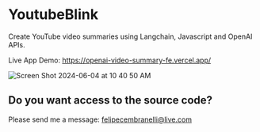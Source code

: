 # YoutubeBlink
Create YouTube video summaries using Langchain, Javascript and OpenAI APIs.

Live App Demo: https://openai-video-summary-fe.vercel.app/

![Screen Shot 2024-06-04 at 10 40 50 AM](https://github.com/felipecembranelli/youtubeblink/assets/5788479/9d1e8c24-7536-490c-b22c-c7a4ad8c2745)

## Do you want access to the source code?

Please send me a message: felipecembranelli@live.com


